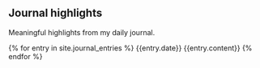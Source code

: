 ## Journal highlights
Meaningful highlights from my daily journal.

{% for entry in site.journal_entries %}
  {{entry.date}}
  {{entry.content}}
{% endfor %}

